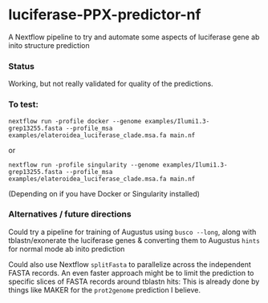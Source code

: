 # luciferase-PPX-predictor-nf
A Nextflow pipeline to try and automate some aspects of luciferase gene ab inito structure prediction

### Status
Working, but not really validated for quality of the predictions.

### To test:

```
nextflow run -profile docker --genome examples/Ilumi1.3-grep13255.fasta --profile_msa examples/elateroidea_luciferase_clade.msa.fa main.nf
```
or
```
nextflow run -profile singularity --genome examples/Ilumi1.3-grep13255.fasta --profile_msa examples/elateroidea_luciferase_clade.msa.fa main.nf
```

(Depending on if you have Docker or Singularity installed)

### Alternatives / future directions

Could try a pipeline for training of Augustus using `busco --long`, along with tblastn/exonerate the luciferase genes & converting them to Augustus `hints` for normal mode ab inito prediction

Could also use Nextflow `splitFasta` to parallelize across the independent FASTA records. An even faster approach might be to limit the prediction to specific slices of FASTA records around tblastn hits: This is already done by things like MAKER for the `prot2genome` prediction I believe.
